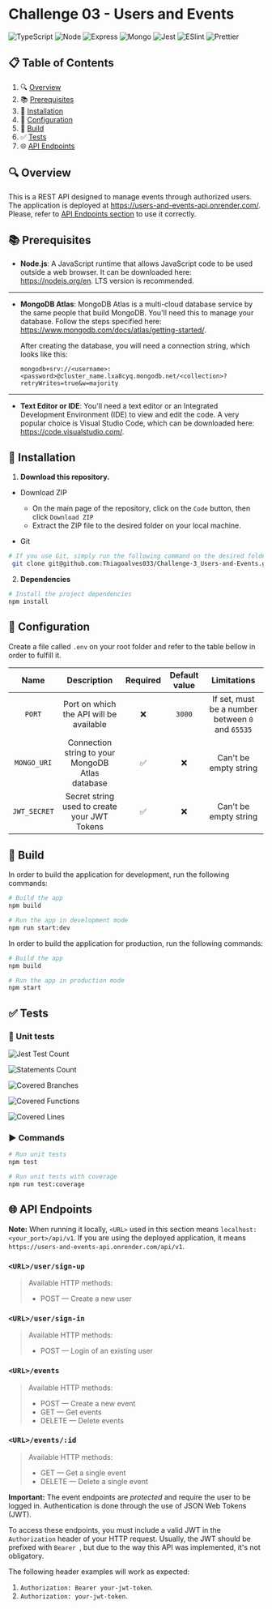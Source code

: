 # Challenge 03 - Users and Events

![TypeScript](https://img.shields.io/badge/TypeScript-007ACC?style=for-the-badge&logo=typescript&logoColor=white) ![Node](https://img.shields.io/badge/-nodejs-black?style=for-the-badge&logoColor=white&logo=node.js&color=366A31) ![Express](https://img.shields.io/badge/Express.js-404D59?style=for-the-badge) ![Mongo](https://img.shields.io/badge/MongoDB-4EA94B?style=for-the-badge&logo=mongodb&logoColor=white) ![Jest](https://img.shields.io/badge/-Jest-black?style=for-the-badge&logoColor=white&logo=jest&color=BF3B14) ![ESlint](https://img.shields.io/badge/eslint-3A33D1?style=for-the-badge&logo=eslint&logoColor=white) ![Prettier](https://img.shields.io/badge/prettier-1A2C34?style=for-the-badge&logo=prettier&logoColor=F7BA3E)

## 📋 Table of Contents

1. 🔍 [Overview](#-overview)
2. 📚 [Prerequisites](#-prerequisites)
3. 🔨 [Installation](#-installation)
4. 🔧 [Configuration](#-configuration)
5. 🚀 [Build](#-build)
6. ✅ [Tests](#-tests)
7. 🌐 [API Endpoints](#-api-endpoints)

## 🔍 Overview

This is a REST API designed to manage events through authorized users.
The application is deployed at https://users-and-events-api.onrender.com/. Please, refer to [API Endpoints section](#-api-endpoints) to use it correctly.

## 📚 Prerequisites

- **Node.js**:
  A JavaScript runtime that allows JavaScript code to be used outside a web browser. It can be downloaded here: https://nodejs.org/en. LTS version is recommended.

---

- **MongoDB Atlas**: MongoDB Atlas is a multi-cloud database service by the same people that build MongoDB. You'll need this to manage your database. Follow the steps specified here: https://www.mongodb.com/docs/atlas/getting-started/.

  After creating the database, you will need a connection string, which looks like this:

  ```
  mongodb+srv://<username>:<password>@cluster_name.lxa8cyq.mongodb.net/<collection>?retryWrites=true&w=majority
  ```

---

- **Text Editor or IDE**: You'll need a text editor or an Integrated Development Environment (IDE) to view and edit the code. A very popular choice is Visual Studio Code, which can be downloaded here: https://code.visualstudio.com/.

## 🔨 Installation

1. **Download this repository.**

- Download ZIP

  - On the main page of the repository, click on the `Code` button, then click `Download ZIP`
  - Extract the ZIP file to the desired folder on your local machine.

- Git

```bash
# If you use Git, simply run the following command on the desired folder:
 git clone git@github.com:Thiagoalves033/Challenge-3_Users-and-Events.git
```

2. **Dependencies**

```bash
# Install the project dependencies
npm install
```

## 🔧 Configuration

Create a file called `.env` on your root folder and refer to the table bellow in order to fulfill it.

|     Name     |                   Description                    | Required | Default value |                   Limitations                    |
| :----------: | :----------------------------------------------: | :------: | :-----------: | :----------------------------------------------: |
|    `PORT`    |     Port on which the API will be available      |    ❌    |    `3000`     | If set, must be a number between `0` and `65535` |
| `MONGO_URI`  | Connection string to your MongoDB Atlas database |    ✅    |      ❌       |              Can't be empty string               |
| `JWT_SECRET` |   Secret string used to create your JWT Tokens   |    ✅    |      ❌       |              Can't be empty string               |

## 🚀 Build

In order to build the application for development, run the following commands:

```bash
# Build the app
npm build

# Run the app in development mode
npm run start:dev
```

In order to build the application for production, run the following commands:

```bash
# Build the app
npm build

# Run the app in production mode
npm start
```

## ✅ Tests

### 🧪 Unit tests

![Jest Test Count](https://img.shields.io/badge/Tests-46-red)

![Statements Count](https://img.shields.io/badge/Statements-208/208_covered_%28100%25%29-red)

![Covered Branches](https://img.shields.io/badge/Branches-24/24_covered_%28100%25%29-red)

![Covered Functions](https://img.shields.io/badge/Functions-44/44_covered_%28100%25%29-red)

![Covered Lines](https://img.shields.io/badge/Lines-198/198_covered_%28100%25%29-red)

### ▶️ Commands

```bash
# Run unit tests
npm test

# Run unit tests with coverage
npm run test:coverage
```

## 🌐 API Endpoints

**Note:** When running it locally, `<URL>` used in this section means `localhost:<your_port>/api/v1`. If you are using the deployed application, it means `https://users-and-events-api.onrender.com/api/v1`.

### `<URL>/user/sign-up`

> Available HTTP methods:
>
> - POST — Create a new user

### `<URL>/user/sign-in`

> Available HTTP methods:
>
> - POST — Login of an existing user

### `<URL>/events`

> Available HTTP methods:
>
> - POST — Create a new event
> - GET — Get events
> - DELETE — Delete events

### `<URL>/events/:id`

> Available HTTP methods:
>
> - GET — Get a single event
> - DELETE — Delete a single event

**Important:** The event endpoints are _protected_ and require the user to be logged in. Authentication is done through the use of JSON Web Tokens (JWT).

To access these endpoints, you must include a valid JWT in the `Authorization` header of your HTTP request. Usually, the JWT should be prefixed with `Bearer `, but due to the way this API was implemented, it's not obligatory.

The following header examples will work as expected:

1. `Authorization: Bearer your-jwt-token`.
2. `Authorization: your-jwt-token`.
